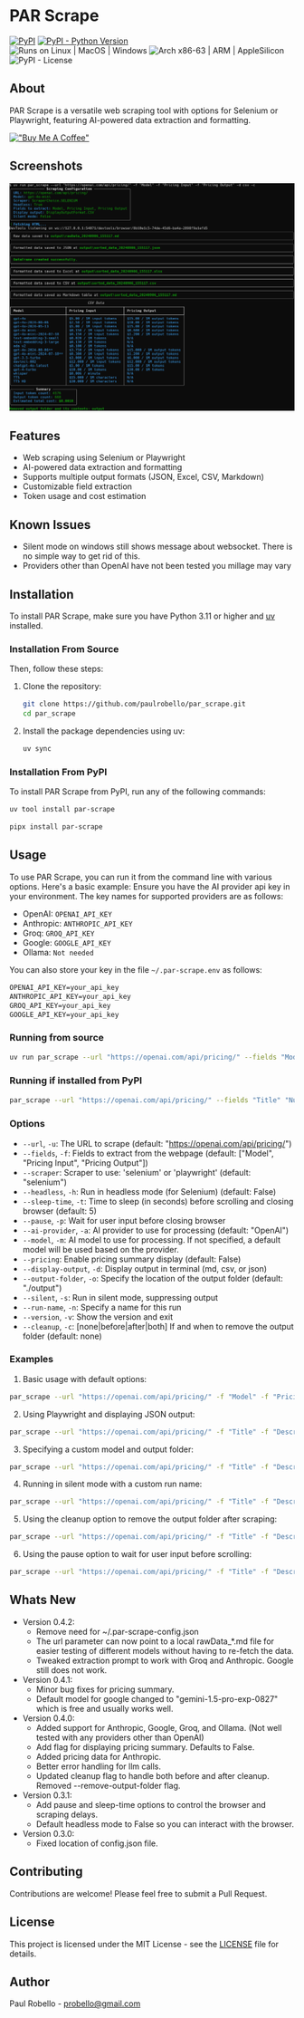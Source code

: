 # PAR Scrape

[![PyPI](https://img.shields.io/pypi/v/par-scrape)](https://pypi.org/project/par-scrape/)
[![PyPI - Python Version](https://img.shields.io/pypi/pyversions/par-scrape.svg)](https://pypi.org/project/par-scrape/)  
![Runs on Linux | MacOS | Windows](https://img.shields.io/badge/runs%20on-Linux%20%7C%20MacOS%20%7C%20Windows-blue)
![Arch x86-63 | ARM | AppleSilicon](https://img.shields.io/badge/arch-x86--64%20%7C%20ARM%20%7C%20AppleSilicon-blue)  
![PyPI - License](https://img.shields.io/pypi/l/par-scrape)

## About
PAR Scrape is a versatile web scraping tool with options for Selenium or Playwright, featuring AI-powered data extraction and formatting.

[!["Buy Me A Coffee"](https://www.buymeacoffee.com/assets/img/custom_images/orange_img.png)](https://buymeacoffee.com/probello3)

## Screenshots
![PAR Scrape Screenshot](https://raw.githubusercontent.com/paulrobello/par_scrape/main/Screenshot.png)

## Features

- Web scraping using Selenium or Playwright
- AI-powered data extraction and formatting
- Supports multiple output formats (JSON, Excel, CSV, Markdown)
- Customizable field extraction
- Token usage and cost estimation

## Known Issues
- Silent mode on windows still shows message about websocket. There is no simple way to get rid of this.
- Providers other than OpenAI have not been tested you millage may vary

## Installation

To install PAR Scrape, make sure you have Python 3.11 or higher and [uv](https://pypi.org/project/uv/) installed.

### Installation From Source

Then, follow these steps:

1. Clone the repository:
   ```bash
   git clone https://github.com/paulrobello/par_scrape.git
   cd par_scrape
   ```

2. Install the package dependencies using uv:
   ```bash
   uv sync
   ```
### Installation From PyPI

To install PAR Scrape from PyPI, run any of the following commands:

```bash
uv tool install par-scrape
```

```bash
pipx install par-scrape
```

## Usage

To use PAR Scrape, you can run it from the command line with various options. Here's a basic example:
Ensure you have the AI provider api key in your environment.
The key names for supported providers are as follows:
- OpenAI: `OPENAI_API_KEY`
- Anthropic: `ANTHROPIC_API_KEY`
- Groq: `GROQ_API_KEY`
- Google: `GOOGLE_API_KEY`
- Ollama: `Not needed`

You can also store your key in the file `~/.par-scrape.env` as follows:
```
OPENAI_API_KEY=your_api_key
ANTHROPIC_API_KEY=your_api_key
GROQ_API_KEY=your_api_key
GOOGLE_API_KEY=your_api_key
```

### Running from source
```bash
uv run par_scrape --url "https://openai.com/api/pricing/" --fields "Model" --fields "Pricing Input" --fields "Pricing Output" --scraper selenium --model gpt-4o-mini --display-output md
```

### Running if installed from PyPI
```bash
par_scrape --url "https://openai.com/api/pricing/" --fields "Title" "Number of Points" "Creator" "Time Posted" "Number of Comments" --scraper selenium --model gpt-4o-mini --display-output md
```

### Options

- `--url`, `-u`: The URL to scrape (default: "https://openai.com/api/pricing/")
- `--fields`, `-f`: Fields to extract from the webpage (default: ["Model", "Pricing Input", "Pricing Output"])
- `--scraper`: Scraper to use: 'selenium' or 'playwright' (default: "selenium")
- `--headless`, `-h`: Run in headless mode (for Selenium) (default: False)
- `--sleep-time`, `-t`: Time to sleep (in seconds) before scrolling and closing browser (default: 5)
- `--pause`, `-p`: Wait for user input before closing browser
- `--ai-provider`, `-a`: AI provider to use for processing (default: "OpenAI")
- `--model`, `-m`: AI model to use for processing. If not specified, a default model will be used based on the provider.
- `--pricing`: Enable pricing summary display (default: False)
- `--display-output`, `-d`: Display output in terminal (md, csv, or json)
- `--output-folder`, `-o`: Specify the location of the output folder (default: "./output")
- `--silent`, `-s`: Run in silent mode, suppressing output
- `--run-name`, `-n`: Specify a name for this run
- `--version`, `-v`: Show the version and exit
- `--cleanup`, `-c`: [none|before|after|both] If and when to remove the output folder (default: none)

### Examples

1. Basic usage with default options:
```bash
par_scrape --url "https://openai.com/api/pricing/" -f "Model" -f "Pricing Input" -f "Pricing Output" --pricing
```
2. Using Playwright and displaying JSON output:
```bash
par_scrape --url "https://openai.com/api/pricing/" -f "Title" -f "Description" -f "Price" --scraper playwright -d json --pricing
```
3. Specifying a custom model and output folder:
```bash
par_scrape --url "https://openai.com/api/pricing/" -f "Title" -f "Description" -f "Price" --model gpt-4 --output-folder ./custom_output --pricing
```
4. Running in silent mode with a custom run name:
```bash
par_scrape --url "https://openai.com/api/pricing/" -f "Title" -f "Description" -f "Price" --silent --run-name my_custom_run --pricing
```
5. Using the cleanup option to remove the output folder after scraping:
```bash
par_scrape --url "https://openai.com/api/pricing/" -f "Title" -f "Description" -f "Price" --cleanup --pricing
```
6. Using the pause option to wait for user input before scrolling:
```bash
par_scrape --url "https://openai.com/api/pricing/" -f "Title" -f "Description" -f "Price" --pause --pricing
```

## Whats New
- Version 0.4.2:
  - Remove need for ~/.par-scrape-config.json
  - The url parameter can now point to a local rawData_*.md file for easier testing of different models without having to re-fetch the data.
  - Tweaked extraction prompt to work with Groq and Anthropic. Google still does not work.
- Version 0.4.1:
  - Minor bug fixes for pricing summary.
  - Default model for google changed to "gemini-1.5-pro-exp-0827" which is free and usually works well.
- Version 0.4.0:
  - Added support for Anthropic, Google, Groq, and Ollama. (Not well tested with any providers other than OpenAI)
  - Add flag for displaying pricing summary. Defaults to False.
  - Added pricing data for Anthropic.
  - Better error handling for llm calls.
  - Updated cleanup flag to handle both before and after cleanup. Removed --remove-output-folder flag.
- Version 0.3.1:
  - Add pause and sleep-time options to control the browser and scraping delays.
  - Default headless mode to False so you can interact with the browser.
- Version 0.3.0:
  - Fixed location of config.json file.

## Contributing

Contributions are welcome! Please feel free to submit a Pull Request.

## License

This project is licensed under the MIT License - see the [LICENSE](LICENSE) file for details.

## Author

Paul Robello - probello@gmail.com
